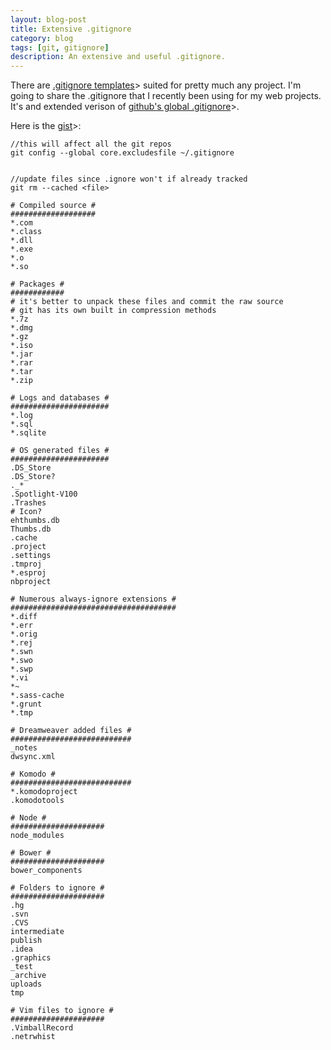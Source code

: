 ```yaml
---
layout: blog-post
title: Extensive .gitignore
category: blog
tags: [git, gitignore]
description: An extensive and useful .gitignore.
---
```

There are [.gitignore templates](https://github.com/github/gitignore)> suited for pretty much any project. I'm going to share the .gitignore that I recently been using for my web projects. It's and extended verison of [github's global .gitignore](https://help.github.com/articles/ignoring-files)>.

Here is the [gist](https://gist.github.com/miguelmota/5299533)>:

```
//this will affect all the git repos
git config --global core.excludesfile ~/.gitignore


//update files since .ignore won't if already tracked
git rm --cached <file>

# Compiled source #
###################
*.com
*.class
*.dll
*.exe
*.o
*.so

# Packages #
############
# it's better to unpack these files and commit the raw source
# git has its own built in compression methods
*.7z
*.dmg
*.gz
*.iso
*.jar
*.rar
*.tar
*.zip

# Logs and databases #
######################
*.log
*.sql
*.sqlite

# OS generated files #
######################
.DS_Store
.DS_Store?
._*
.Spotlight-V100
.Trashes
# Icon?
ehthumbs.db
Thumbs.db
.cache
.project
.settings
.tmproj
*.esproj
nbproject

# Numerous always-ignore extensions #
#####################################
*.diff
*.err
*.orig
*.rej
*.swn
*.swo
*.swp
*.vi
*~
*.sass-cache
*.grunt
*.tmp

# Dreamweaver added files #
###########################
_notes
dwsync.xml

# Komodo #
###########################
*.komodoproject
.komodotools

# Node #
#####################
node_modules

# Bower #
#####################
bower_components

# Folders to ignore #
#####################
.hg
.svn
.CVS
intermediate
publish
.idea
.graphics
_test
_archive
uploads
tmp

# Vim files to ignore #
#####################
.VimballRecord
.netrwhist
```